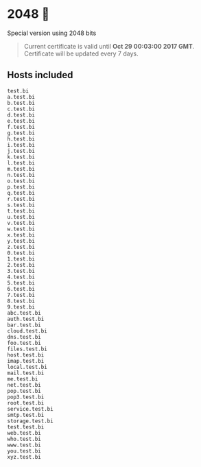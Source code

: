 2048 :bee:
=======
Special version using 2048 bits

> Current certificate is valid until **Oct 29 00:03:00 2017 GMT**.  
> Certificate will be updated every 7 days.

Hosts included
--------------
    test.bi
    a.test.bi
    b.test.bi
    c.test.bi
    d.test.bi
    e.test.bi
    f.test.bi
    g.test.bi
    h.test.bi
    i.test.bi
    j.test.bi
    k.test.bi
    l.test.bi
    m.test.bi
    n.test.bi
    o.test.bi
    p.test.bi
    q.test.bi
    r.test.bi
    s.test.bi
    t.test.bi
    u.test.bi
    v.test.bi
    w.test.bi
    x.test.bi
    y.test.bi
    z.test.bi
    0.test.bi
    1.test.bi
    2.test.bi
    3.test.bi
    4.test.bi
    5.test.bi
    6.test.bi
    7.test.bi
    8.test.bi
    9.test.bi
    abc.test.bi
    auth.test.bi
    bar.test.bi
    cloud.test.bi
    dns.test.bi
    foo.test.bi
    files.test.bi
    host.test.bi
    imap.test.bi
    local.test.bi
    mail.test.bi
    me.test.bi
    net.test.bi
    pop.test.bi
    pop3.test.bi
    root.test.bi
    service.test.bi
    smtp.test.bi
    storage.test.bi
    test.test.bi
    web.test.bi
    who.test.bi
    www.test.bi
    you.test.bi
    xyz.test.bi
